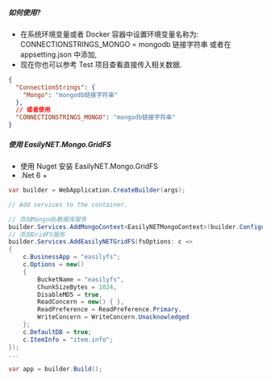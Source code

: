 ##### 如何使用?

- 在系统环境变量或者 Docker 容器中设置环境变量名称为: CONNECTIONSTRINGS_MONGO = mongodb 链接字符串 或者在
  appsetting.json 中添加,
- 现在你也可以参考 Test 项目查看直接传入相关数据.

```json
{
  "ConnectionStrings": {
    "Mongo": "mongodb链接字符串"
  },
  // 或者使用
  "CONNECTIONSTRINGS_MONGO": "mongodb链接字符串"
}
```

##### 使用 EasilyNET.Mongo.GridFS

- 使用 Nuget 安装 EasilyNET.Mongo.GridFS
- .Net 6 +

```csharp
var builder = WebApplication.CreateBuilder(args);

// Add services to the container.

// 添加Mongodb数据库服务
builder.Services.AddMongoContext<EasilyNETMongoContext>(builder.Configuration);
// 添加GridFS服务
builder.Services.AddEasilyNETGridFS(fsOptions: c =>
{
    c.BusinessApp = "easilyfs";
    c.Options = new()
    {
        BucketName = "easilyfs",
        ChunkSizeBytes = 1024,
        DisableMD5 = true,
        ReadConcern = new() { },
        ReadPreference = ReadPreference.Primary,
        WriteConcern = WriteConcern.Unacknowledged
    };
    c.DefaultDB = true;
    c.ItemInfo = "item.info";
});
...

var app = builder.Build();
```